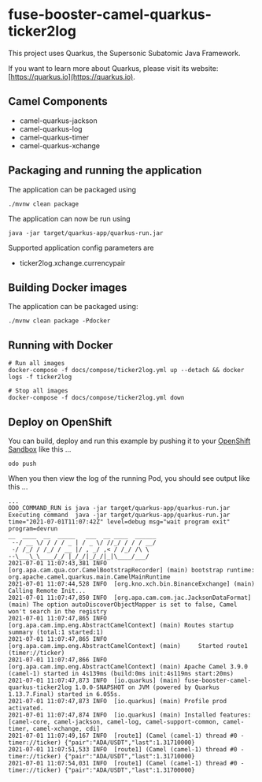 # fuse-booster-camel-quarkus-ticker2log

This project uses Quarkus, the Supersonic Subatomic Java Framework.

If you want to learn more about Quarkus, please visit its website: [https://quarkus.io](https://quarkus.io).

## Camel Components 

* camel-quarkus-jackson
* camel-quarkus-log
* camel-quarkus-timer
* camel-quarkus-xchange

## Packaging and running the application

The application can be packaged using

	./mvnw clean package

The application can now be run using 

	java -jar target/quarkus-app/quarkus-run.jar

Supported application config parameters are

* ticker2log.xchange.currencypair

## Building Docker images

The application can be packaged using:

	./mvnw clean package -Pdocker

## Running with Docker

	# Run all images
	docker-compose -f docs/compose/ticker2log.yml up --detach && docker logs -f ticker2log
	
	# Stop all images
	docker-compose -f docs/compose/ticker2log.yml down

## Deploy on OpenShift

You can build, deploy and run this example by pushing it to your [OpenShift Sandbox](https://developers.redhat.com/developer-sandbox) like this ...

    odo push

When you then view the log of the running Pod, you should see output like this ...

	...
	ODO_COMMAND_RUN is java -jar target/quarkus-app/quarkus-run.jar
	Executing command  java -jar target/quarkus-app/quarkus-run.jar
	time="2021-07-01T11:07:42Z" level=debug msg="wait program exit" program=devrun
	__  ____  __  _____   ___  __ ____  ______
	 --/ __ \/ / / / _ | / _ \/ //_/ / / / __/
	 -/ /_/ / /_/ / __ |/ , _/ ,< / /_/ /\ \
	--\___\_\____/_/ |_/_/|_/_/|_|\____/___/
	2021-07-01 11:07:43,381 INFO  [org.apa.cam.qua.cor.CamelBootstrapRecorder] (main) bootstrap runtime: org.apache.camel.quarkus.main.CamelMainRuntime
	2021-07-01 11:07:44,528 INFO  [org.kno.xch.bin.BinanceExchange] (main) Calling Remote Init...
	2021-07-01 11:07:47,850 INFO  [org.apa.cam.com.jac.JacksonDataFormat] (main) The option autoDiscoverObjectMapper is set to false, Camel won't search in the registry
	2021-07-01 11:07:47,865 INFO  [org.apa.cam.imp.eng.AbstractCamelContext] (main) Routes startup summary (total:1 started:1)
	2021-07-01 11:07:47,865 INFO  [org.apa.cam.imp.eng.AbstractCamelContext] (main)     Started route1 (timer://ticker)
	2021-07-01 11:07:47,866 INFO  [org.apa.cam.imp.eng.AbstractCamelContext] (main) Apache Camel 3.9.0 (camel-1) started in 4s139ms (build:0ms init:4s119ms start:20ms)
	2021-07-01 11:07:47,873 INFO  [io.quarkus] (main) fuse-booster-camel-quarkus-ticker2log 1.0.0-SNAPSHOT on JVM (powered by Quarkus 1.13.7.Final) started in 6.055s.
	2021-07-01 11:07:47,873 INFO  [io.quarkus] (main) Profile prod activated.
	2021-07-01 11:07:47,874 INFO  [io.quarkus] (main) Installed features: [camel-core, camel-jackson, camel-log, camel-support-common, camel-timer, camel-xchange, cdi]
	2021-07-01 11:07:49,167 INFO  [route1] (Camel (camel-1) thread #0 - timer://ticker) {"pair":"ADA/USDT","last":1.31710000}
	2021-07-01 11:07:51,533 INFO  [route1] (Camel (camel-1) thread #0 - timer://ticker) {"pair":"ADA/USDT","last":1.31710000}
	2021-07-01 11:07:54,031 INFO  [route1] (Camel (camel-1) thread #0 - timer://ticker) {"pair":"ADA/USDT","last":1.31700000}
